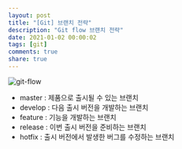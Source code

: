 ```yaml
---
layout: post
title: "[Git] 브랜치 전략"
description: "Git flow 브랜치 전략"
date: 2021-01-02 00:00:02
tags: [git]
comments: true
share: true
---
```


![git-flow](https://zkdlu.github.io/images/git/git-flow.png)

- master : 제품으로 출시될 수 있는 브랜치
- develop : 다음 출시 버전을 개발하는 브랜치
- feature : 기능을 개발하는 브랜치
- release : 이번 출시 버전을 준비하는 브랜치
- hotfix : 출시 버전에서 발생한 버그를 수정하는 브랜치